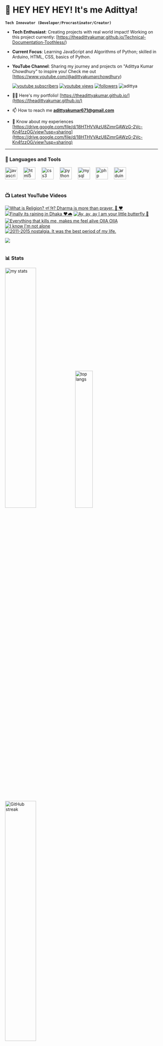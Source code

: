 # 👑 HEY HEY HEY! It's me Adittya!

**`Tech Innovator (Developer/Procrastinator/Creator)`**

- **Tech Enthusiast**: Creating projects with real world impact! Working on this project currently: [https://theadittyakumar.github.io/Technical-Documentation-Toothless/)
- **Current Focus**: Learning JavaScript and Algorithms of Python; skilled in Arduino, HTML, CSS, basics of Python.
- **YouTube Channel**: Sharing my journey and projects on "Adittya Kumar Chowdhury" to inspire you! Check me out [https://www.youtube.com/@adittyakumarchowdhury) 

   <p align="left">
      <a href="https://www.youtube.com/channel/UCu68HfYtlcXFI7kNhnSdspA?sub_confirmation=1">
         <img alt="youtube subscribers" title="Subscribe to my YouTube channel" src="https://custom-icon-badges.demolab.com/youtube/channel/subscribers/UCu68HfYtlcXFI7kNhnSdspA?color=%23E05D44&label=SUBSCRIBE&logo=video&logoColor=white&style=for-the-badge&labelColor=CE4630"/></a> 
      <a href="https://www.youtube.com/c/adittyakumarchowdhury">
         <img alt="youtube views" title="YouTube views" src="https://custom-icon-badges.demolab.com/youtube/channel/views/UCu68HfYtlcXFI7kNhnSdspA?color=%23E1AD0E&logo=eye&logoColor=white&style=for-the-badge&labelColor=C79600"/></a> 
      <a href="https://github.com/TheAdittyaKumar?tab=followers">
         <img alt="followers" title="Follow me on Github" src="https://custom-icon-badges.demolab.com/github/followers/TheAdittyaKumar?color=236ad3&labelColor=1155ba&style=for-the-badge&logo=person-add&label=Follow&logoColor=white"/></a>
      <img src="https://komarev.com/ghpvc/?username=TheAdittyaKumar&label=Profile%20views&color=0e75b6&style=flat" alt="adittya" />
   </p>


- 👨‍💻 Here's my portfolio! [https://theadittyakumar.github.io/](https://theadittyakumar.github.io/)

- 📫 How to reach me **adittyakumar671@gmail.com**

- 📄 Know about my experiences [https://drive.google.com/file/d/18HTHVVAzU8ZimrGAWzG-2Vc-Kn4fzzOG/view?usp=sharing](https://drive.google.com/file/d/18HTHVVAzU8ZimrGAWzG-2Vc-Kn4fzzOG/view?usp=sharing)

---

### 🧰 Languages and Tools

<div align="left">
  <img src="https://cdn.jsdelivr.net/gh/devicons/devicon/icons/javascript/javascript-original.svg" height="40" alt="javascript logo"  />
  <img width="12" />
  <img src="https://cdn.jsdelivr.net/gh/devicons/devicon/icons/html5/html5-original.svg" height="40" alt="html5 logo"  />
  <img width="12" />
  <img src="https://cdn.jsdelivr.net/gh/devicons/devicon/icons/css3/css3-original.svg" height="40" alt="css3 logo"  />
  <img width="12" />
  <img src="https://cdn.jsdelivr.net/gh/devicons/devicon/icons/python/python-original.svg" height="40" alt="python logo"  />
  <img width="12" />
  <img src="https://cdn.jsdelivr.net/gh/devicons/devicon/icons/mysql/mysql-original.svg" height="40" alt="mysql logo"  />
  <img width="12" />
  <img src="https://cdn.jsdelivr.net/gh/devicons/devicon/icons/php/php-original.svg" height="40" alt="php logo"  />
  <img width="12" />
  <img src="https://cdn.jsdelivr.net/gh/devicons/devicon/icons/arduino/arduino-original.svg" height="40" alt="arduino logo"  />
</div>


#

### 📺 Latest YouTube Videos

<!-- BEGIN YOUTUBE-CARDS -->
[![What is Religion? ধর্ম কি? Dharma is more than prayer. 🙏 ❤️](https://ytcards.demolab.com/?id=rky5lt2G8hA&title=What+is+Religion%3F+%E0%A6%A7%E0%A6%B0%E0%A7%8D%E0%A6%AE+%E0%A6%95%E0%A6%BF%3F+Dharma+is+more+than+prayer.+%F0%9F%99%8F+%E2%9D%A4%EF%B8%8F&lang=en&timestamp=1744807864&background_color=%230d1117&title_color=%23ffffff&stats_color=%23dedede&max_title_lines=1&width=250&border_radius=5 "What is Religion? ধর্ম কি? Dharma is more than prayer. 🙏 ❤️")](https://www.youtube.com/watch?v=rky5lt2G8hA)
[![Finally its raining in Dhaka ❤️🌧️](https://ytcards.demolab.com/?id=gAM7wTEZG6E&title=Finally+its+raining+in+Dhaka+%E2%9D%A4%EF%B8%8F%F0%9F%8C%A7%EF%B8%8F&lang=en&timestamp=1744797709&background_color=%230d1117&title_color=%23ffffff&stats_color=%23dedede&max_title_lines=1&width=250&border_radius=5 "Finally its raining in Dhaka ❤️🌧️")](https://www.youtube.com/watch?v=gAM7wTEZG6E)
[![Ay, ay, ay I am your little butterfly 🦋](https://ytcards.demolab.com/?id=eizMX0eE3SQ&title=Ay%2C+ay%2C+ay+I+am+your+little+butterfly+%F0%9F%A6%8B&lang=en&timestamp=1744793272&background_color=%230d1117&title_color=%23ffffff&stats_color=%23dedede&max_title_lines=1&width=250&border_radius=5 "Ay, ay, ay I am your little butterfly 🦋")](https://www.youtube.com/watch?v=eizMX0eE3SQ)
[![Everything that kills me, makes me feel alive OIIA OIIA](https://ytcards.demolab.com/?id=67HWglYGAZY&title=Everything+that+kills+me%2C+makes+me+feel+alive+OIIA+OIIA&lang=en&timestamp=1744788521&background_color=%230d1117&title_color=%23ffffff&stats_color=%23dedede&max_title_lines=1&width=250&border_radius=5 "Everything that kills me, makes me feel alive OIIA OIIA")](https://www.youtube.com/watch?v=67HWglYGAZY)
[![I know I'm not alone](https://ytcards.demolab.com/?id=nSLHEK8e3mE&title=I+know+I%27m+not+alone&lang=en&timestamp=1744760311&background_color=%230d1117&title_color=%23ffffff&stats_color=%23dedede&max_title_lines=1&width=250&border_radius=5 "I know I'm not alone")](https://www.youtube.com/watch?v=nSLHEK8e3mE)
[![2011-2015 nostalgia. It was the best period of my life.](https://ytcards.demolab.com/?id=G5ATc8vfHDA&title=2011-2015+nostalgia.+It+was+the+best+period+of+my+life.&lang=en&timestamp=1744754794&background_color=%230d1117&title_color=%23ffffff&stats_color=%23dedede&max_title_lines=1&width=250&border_radius=5 "2011-2015 nostalgia. It was the best period of my life.")](https://www.youtube.com/watch?v=G5ATc8vfHDA)
<!-- END YOUTUBE-CARDS -->

[<img src="https://custom-icon-badges.demolab.com/badge/-Subscribe%20For%20More-red?style=for-the-badge&logo=video&logoColor=white"/>](https://www.youtube.com/channel/UCu68HfYtlcXFI7kNhnSdspA?sub_confirmation=1)

#

### 📊 Stats

<div align="left">
  <img alt="my stats" width="45%" src="https://github-readme-stats.vercel.app/api?username=TheAdittyaKumar&show_icons=true&hide_border=true&theme=vision-friendly-dark" />
  <img alt="top langs" width="34%" src="https://github-readme-stats.vercel.app/api/top-langs/?username=TheAdittyaKumar&layout=compact&hide_border=true&theme=vision-friendly-dark" />
  <img alt="GitHub streak" width="45%" src="https://github-readme-streak-stats.herokuapp.com/?user=TheAdittyaKumar&theme=vision-friendly-dark&hide_border=true" />

</div>



<!-- ![GitHub Streak](https://streak-stats.demolab.com?user=TheAdittyaKumar&theme=swift&border_radius=4.5) -->
#

